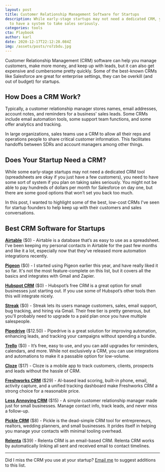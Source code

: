 ```yaml
---
layout: post
title: Customer Relationship Management Software for Startups
description: While early-stage startups may not need a dedicated CRM, you need
  to have a system to take sales seriously.
categories: tools
cta: Playbook
author: karl
date: 2020-12-17T22:12:28.084Z
img: /assets/posts/ro7zbdu.jpg
---
```

Customer Relationship Management (CRM) software can help you manage customers, make more money, and keep up with leads, but it can also get expensive and cumbersome pretty quickly. Some of the best-known CRMs like Salesforce are great for enterprise settings, they can be overkill (and out of budget) for startups.

## How Does a CRM Work?
Typically, a customer relationship manager stores names, email addresses, account notes, and reminders for a business' sales leads. Some CRMs include email automation tools, some support team functions, and some offer analytics and tracking.

In large organizations, sales teams use a CRM to allow all their reps and operations people to share critical customer information. This facilitates handoffs between SDRs and account managers among other things.

<!-- signup -->

## Does Your Startup Need a CRM?
While some early-stage startups may not need a dedicated CRM tool (spreadsheets are okay if you just have a few customers), you need to have some sort of system if you plan on taking sales seriously. You might not be able to pay hundreds of dollars per month for Salesforce on day one, but there are some good options that won’t set you back too much.

In this post, I wanted to highlight some of the best, low-cost CRMs I've seen for startup founders to help keep up with their customers and sales conversations.

## Best CRM Software for Startups

**[Airtable](https://airtable.com/invite/r/4EaSmQNr)** ($0) - Airtable is a database that’s as easy to use as a spreadsheet. I’ve been keeping my personal contacts in Airtable for the past few months and like it a lot, especially now that they've released more automation integrations recently.

**[Pigeon](https://trypigeon.co/)** ($0) - I started using Pigeon earlier this year, and have really liked it so far. It's not the most feature-complete on this list, but it covers all the basics and integrates with Gmail and Zapier.

**[Hubspot CRM](https://www.hubspot.com/products/crm)** ($0) - Hubspot’s free CRM is a great option for small businesses just starting out. If you use some of Hubspot’s other tools then this will integrate nicely.

**[Streak](https://www.streak.com/)** ($0) - Streak lets its users manage customers, sales, email support, bug tracking, and hiring via Gmail. Their free tier is pretty generous, but you'll probably need to upgrade to a paid plan once you have multiple salespeople.

**[Pipedrive](https://www.pipedrive.com/)** ($12.50) - Pipedrive is a great solution for improving automation, enhancing leads, and tracking your campaigns without spending a bundle.

**[Trello](https://trello.com/)** ($0) - It’s free, easy to use, and you can add upgrades for reminders, calendars, and more. While not exclusively a CRM, you can use integrations and automations to make it a passable option for low-volume.

**[Cloze](https://www.cloze.com/)** ($17) - Cloze is a mobile app to track customers, clients, prospects and leads without the hassle of CRM.

**[Freshworks CRM](https://www.freshworks.com/freshsales-crm/)** ($29) - AI-based lead scoring, built-in phone, email, activity capture, and a unified tracking dashboard make Freshworks CRM a strong choice for a reasonable price.

**[Less Annoying CRM](https://www.lessannoyingcrm.com/)** ($15) - A simple customer relationship manager made just for small businesses. Manage contact info, track leads, and never miss a follow-up.

**[Pickle CRM](https://picklecrm.com/)** ($8) - Pickle is the dead-simple CRM tool for entrepreneurs, realtors, wedding planners, and small businesses. It prides itself in helping you manage your contacts with minimal tooling overhead.

**[Relenta](https://www.relenta.com/)** ($39) - Relenta CRM is an email-based CRM. Relenta CRM works by automatically linking all sent and received email to contact timelines.

-----

Did I miss the CRM you use at your startup? [Email me](mailto:karl@draft.dev) to suggest additions to this list.
